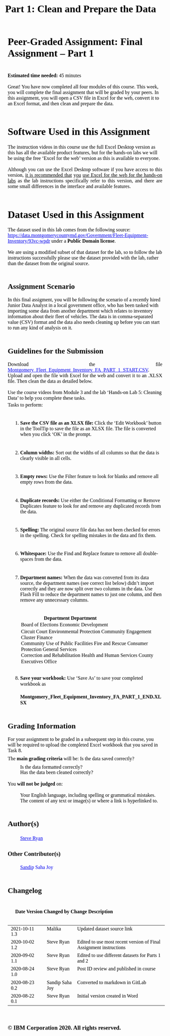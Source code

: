 # Part 1: Clean and Prepare the Data


<!DOCTYPE  html PUBLIC "-//W3C//DTD XHTML 1.0 Transitional//EN" "http://www.w3.org/TR/xhtml1/DTD/xhtml1-transitional.dtd">
<html xmlns="http://www.w3.org/1999/xhtml" xml:lang="en" lang="en"><head><meta http-equiv="Content-Type" content="text/html; charset=utf-8"/><title>Assignment</title><style type="text/css"> * {margin:0; padding:0; text-indent:0; }
 h1 { color: black; font-family:"Times New Roman", serif; font-style: normal; font-weight: bold; text-decoration: none; font-size: 24pt; }
 h4 { color: black; font-family:"Times New Roman", serif; font-style: normal; font-weight: bold; text-decoration: none; font-size: 12pt; }
 .p, p { color: black; font-family:"Times New Roman", serif; font-style: normal; font-weight: normal; text-decoration: none; font-size: 12pt; margin:0pt; }
 .a, a { color: #0000ED; font-family:"Times New Roman", serif; font-style: normal; font-weight: normal; text-decoration: underline; font-size: 12pt; }
 .s2 { color: #0000ED; font-family:"Times New Roman", serif; font-style: normal; font-weight: normal; text-decoration: none; font-size: 12pt; }
 h2 { color: black; font-family:"Times New Roman", serif; font-style: normal; font-weight: bold; text-decoration: none; font-size: 18pt; }
 h3 { color: black; font-family:"Times New Roman", serif; font-style: normal; font-weight: bold; text-decoration: none; font-size: 14pt; }
 .s4 { color: black; font-family:"Times New Roman", serif; font-style: normal; font-weight: normal; text-decoration: none; font-size: 12pt; }
 li {display: block; }
 #l1 {padding-left: 0pt;counter-reset: c1 1; }
 #l1> li>*:first-child:before {counter-increment: c1; content: counter(c1, decimal)". "; color: black; font-family:"Times New Roman", serif; font-style: normal; font-weight: normal; text-decoration: none; font-size: 12pt; }
 #l1> li:first-child>*:first-child:before {counter-increment: c1 0;  }
 table, tbody {vertical-align: top; overflow: visible; }
</style></head><body><p style="padding-left: 165pt;text-indent: 0pt;text-align: left;"><span/></p><p style="text-indent: 0pt;text-align: left;"><br/></p><h1 style="padding-top: 4pt;padding-left: 6pt;text-indent: 0pt;text-align: left;">Peer-Graded Assignment: Final Assignment – Part 1</h1><h4 style="padding-top: 16pt;padding-left: 6pt;text-indent: 0pt;text-align: left;">Estimated time needed: <span class="p">45 minutes</span></h4><p style="text-indent: 0pt;text-align: left;"><br/></p><p style="padding-left: 6pt;text-indent: 0pt;text-align: left;">Great! You have now completed all four modules of this course. This week, you will complete the final assignment that will be graded by your peers. In this assignment, you will open a CSV file in Excel for the web, convert it to an Excel format, and then clean and prepare the data.</p><p style="text-indent: 0pt;text-align: left;"><br/></p><h1 style="padding-left: 6pt;text-indent: 0pt;text-align: left;">Software Used in this Assignment</h1><p style="padding-top: 16pt;padding-left: 6pt;text-indent: 0pt;text-align: left;">The instruction videos in this course use the full Excel Desktop version as this has all the available product features, but for the hands-on labs we will be using the free ‘Excel for the web’ version as this is available to everyone.</p><p style="text-indent: 0pt;text-align: left;"><br/></p><p style="padding-left: 6pt;text-indent: 0pt;text-align: justify;">Although you can use the Excel Desktop software if you have access to this version, <u>it is recommended that</u> y<u>ou</u> <u>use Excel for the web for the hands-on labs</u> as the lab instructions specifically refer to this version, and there are some small differences in the interface and available features.</p><p style="text-indent: 0pt;text-align: left;"><br/></p><h1 style="padding-left: 6pt;text-indent: 0pt;text-align: left;">Dataset Used in this Assignment</h1><p style="padding-top: 16pt;padding-left: 6pt;text-indent: 0pt;text-align: left;"><a href="https://data.montgomerycountymd.gov/Government/Fleet-Equipment-Inventory/93vc-wpdr" style=" color: black; font-family:&quot;Times New Roman&quot;, serif; font-style: normal; font-weight: normal; text-decoration: none; font-size: 12pt;" target="_blank">The dataset used in this lab comes from the following source: </a><a href="https://data.montgomerycountymd.gov/Government/Fleet-Equipment-Inventory/93vc-wpdr" class="a" target="_blank">htt</a><a href="https://data.montgomerycountymd.gov/Government/Fleet-Equipment-Inventory/93vc-wpdr" class="s2" target="_blank">p</a><span style=" color: #0000ED; font-family:&quot;Times New Roman&quot;, serif; font-style: normal; font-weight: normal; text-decoration: underline; font-size: 12pt;">s://data.montgomerycountymd.gov/Government/Fleet-Equipment-Inventory/93vc-wpdr</span> under a <b>Public Domain license</b>.</p><p style="text-indent: 0pt;text-align: left;"><br/></p><p style="padding-left: 6pt;text-indent: 0pt;text-align: left;">We are using a modified subset of that dataset for the lab, so to follow the lab instructions successfully please use the dataset provided with the lab, rather than the dataset from the original source.</p><p style="text-indent: 0pt;text-align: left;"><br/></p><h2 style="padding-left: 6pt;text-indent: 0pt;text-align: justify;">Assignment Scenario</h2><p style="padding-top: 15pt;padding-left: 6pt;text-indent: 0pt;text-align: left;">In this final assigment, you will be following the scenario of a recently hired Junior Data Analyst in a local government office, who has been tasked with importing some data from another department which relates to inventory information about their fleet of vehicles. The data is in comma-separated value (CSV) format and the data also needs cleaning up before you can start to run any kind of analysis on it.</p><p style="text-indent: 0pt;text-align: left;"><br/></p><h2 style="padding-left: 6pt;text-indent: 0pt;text-align: justify;">Guidelines for the Submission</h2><p style="padding-top: 15pt;padding-left: 6pt;text-indent: 0pt;text-align: justify;"><a href="https://cf-courses-data.s3.us.cloud-object-storage.appdomain.cloud/IBMDeveloperSkillsNetwork-DA0130EN-SkillsNetwork/Hands-on%20Labs/Peer%20Graded%20Assignment%20-%20Part%201/Montgomery_Fleet_Equipment_Inventory_FA_PART_1_START.csv" style=" color: black; font-family:&quot;Times New Roman&quot;, serif; font-style: normal; font-weight: normal; text-decoration: none; font-size: 12pt;" target="_blank">Download the file </a><a href="https://cf-courses-data.s3.us.cloud-object-storage.appdomain.cloud/IBMDeveloperSkillsNetwork-DA0130EN-SkillsNetwork/Hands-on%20Labs/Peer%20Graded%20Assignment%20-%20Part%201/Montgomery_Fleet_Equipment_Inventory_FA_PART_1_START.csv" class="a" target="_blank">Mont</a><a href="https://cf-courses-data.s3.us.cloud-object-storage.appdomain.cloud/IBMDeveloperSkillsNetwork-DA0130EN-SkillsNetwork/Hands-on%20Labs/Peer%20Graded%20Assignment%20-%20Part%201/Montgomery_Fleet_Equipment_Inventory_FA_PART_1_START.csv" class="s2" target="_blank">g</a><span style=" color: #0000ED; font-family:&quot;Times New Roman&quot;, serif; font-style: normal; font-weight: normal; text-decoration: underline; font-size: 12pt;">omery_Fleet_Equipment_Inventory_FA_PART_1_START.CSV</span>. Upload and open the file with Excel for the web and convert it to an .XLSX file. Then clean the data as detailed below.</p><p style="text-indent: 0pt;text-align: left;"><br/></p><p style="padding-left: 6pt;text-indent: 0pt;text-align: left;">Use the course videos from Module 3 and the lab ‘Hands-on Lab 5: Cleaning Data’ to help you complete these tasks.</p><p style="padding-top: 3pt;padding-left: 6pt;text-indent: 0pt;text-align: left;">Tasks to perform:</p><p style="text-indent: 0pt;text-align: left;"><br/></p><ol id="l1"><li data-list-text="1."><h4 style="padding-left: 36pt;text-indent: -12pt;text-align: left;">Save the CSV file as an XLSX file: <span class="p">Click the ‘Edit Workbook’ button in the ToolTip to save the file as an XLSX file. The file is converted when you click ‘OK’ in the prompt.</span></h4><p style="text-indent: 0pt;text-align: left;"><br/></p></li><li data-list-text="2."><h4 style="padding-left: 36pt;text-indent: -12pt;text-align: left;">Column widths: <span class="p">Sort out the widths of all columns so that the data is clearly visible in all cells.</span></h4><p style="text-indent: 0pt;text-align: left;"><br/></p></li><li data-list-text="3."><h4 style="padding-left: 36pt;text-indent: -12pt;text-align: left;">Empty rows: <span class="p">Use the Filter feature to look for blanks and remove all empty rows from the data.</span></h4><p style="text-indent: 0pt;text-align: left;"><br/></p></li><li data-list-text="4."><h4 style="padding-left: 36pt;text-indent: -12pt;text-align: left;">Duplicate records: <span class="p">Use either the Conditional Formatting or Remove Duplicates feature to look for and remove any duplicated records from the data.</span></h4><p style="text-indent: 0pt;text-align: left;"><br/></p></li><li data-list-text="5."><h4 style="padding-left: 36pt;text-indent: -12pt;text-align: left;">Spelling: <span class="p">The original source file data has not been checked for errors in the spelling. Check for spelling mistakes in the data and fix them.</span></h4><p style="text-indent: 0pt;text-align: left;"><br/></p></li><li data-list-text="6."><h4 style="padding-left: 36pt;text-indent: -12pt;text-align: left;">Whitespace: <span class="p">Use the Find and Replace feature to remove all double-spaces from the data.</span></h4><p style="text-indent: 0pt;text-align: left;"><br/></p></li><li data-list-text="7."><h4 style="padding-left: 36pt;text-indent: -12pt;text-align: left;">Department names: <span class="p">When the data was converted from its data source, the department names (see correct list below) didn’t import correctly and they are now split over two columns in the data. Use Flash Fill to reduce the department names to just one column, and then remove any unnecessary columns.</span></h4><p style="text-indent: 0pt;text-align: left;"><br/></p><h4 style="padding-left: 93pt;text-indent: 0pt;text-align: left;">Department          Department</h4><p style="padding-top: 2pt;padding-left: 38pt;text-indent: 0pt;text-align: left;">Board of Elections          Economic Development</p><p style="padding-top: 2pt;padding-left: 38pt;text-indent: 0pt;line-height: 120%;text-align: left;">Circuit Court             Environmental Protection Community Engagement Cluster  Finance</p><p style="padding-left: 38pt;text-indent: 0pt;line-height: 120%;text-align: left;">Community Use of Public Facilities Fire and Rescue Consumer Protection        General Services</p><p style="padding-left: 38pt;text-indent: 0pt;line-height: 120%;text-align: left;">Correction and Rehabilitation    Health and Human Services County Executives Office</p></li><li data-list-text="8."><h4 style="padding-top: 10pt;padding-left: 36pt;text-indent: -12pt;line-height: 14pt;text-align: left;">Save your workbook: <span class="p">Use ‘Save As’ to save your completed workbook as</span></h4></li></ol><h4 style="padding-left: 36pt;text-indent: 0pt;line-height: 14pt;text-align: left;">Montgomery_Fleet_Equipment_Inventory_FA_PART_1_END.XLSX</h4><p style="text-indent: 0pt;text-align: left;"><br/></p><h2 style="padding-left: 6pt;text-indent: 0pt;text-align: left;">Grading Information</h2><p style="padding-top: 15pt;padding-left: 6pt;text-indent: 0pt;text-align: left;">For your assignment to be graded in a subsequent step in this course, you will be required to upload the completed Excel workbook that you saved in Task 8.</p><p style="text-indent: 0pt;text-align: left;"><span/></p><p style="padding-left: 36pt;text-indent: -30pt;line-height: 26pt;text-align: left;">The <b>main grading criteria </b>will be: Is the data saved correctly?</p><p style="text-indent: 0pt;text-align: left;"><span/></p><p style="padding-left: 36pt;text-indent: 0pt;line-height: 13pt;text-align: left;">Is the data formatted correctly?</p><p style="text-indent: 0pt;text-align: left;"><span/></p><p style="padding-left: 36pt;text-indent: 0pt;line-height: 14pt;text-align: left;">Has the data been cleaned correctly?</p><p style="text-indent: 0pt;text-align: left;"><br/></p><p style="padding-left: 6pt;text-indent: 0pt;text-align: left;">You <b>will not be judged </b>on:</p><p style="text-indent: 0pt;text-align: left;"><br/></p><p style="text-indent: 0pt;text-align: left;"><span/></p><p style="text-indent: 0pt;text-align: left;"><span/></p><p style="padding-left: 36pt;text-indent: 0pt;text-align: left;">Your English language, including spelling or grammatical mistakes. The content of any text or image(s) or where a link is hyperlinked to.</p><p style="text-indent: 0pt;text-align: left;"><br/></p><h2 style="padding-left: 6pt;text-indent: 0pt;text-align: left;">Author(s)</h2><p style="text-indent: 0pt;text-align: left;"><br/></p><p style="text-indent: 0pt;text-align: left;"><span/></p><p style="padding-top: 4pt;padding-left: 36pt;text-indent: 0pt;text-align: left;"><a href="https://www.linkedin.com/in/stevelryan?utm_medium=Exinfluencer&amp;utm_source=Exinfluencer&amp;utm_content=000026UJ&amp;utm_term=10006555&amp;utm_id=NA-SkillsNetwork-Channel-SkillsNetworkCoursesIBMDeveloperSkillsNetworkDA0130ENSkillsNetwork958-2022-01-01" class="a" target="_blank">Steve R</a><a href="https://www.linkedin.com/in/stevelryan?utm_medium=Exinfluencer&amp;utm_source=Exinfluencer&amp;utm_content=000026UJ&amp;utm_term=10006555&amp;utm_id=NA-SkillsNetwork-Channel-SkillsNetworkCoursesIBMDeveloperSkillsNetworkDA0130ENSkillsNetwork958-2022-01-01" class="s2" target="_blank">y</a><a href="https://www.linkedin.com/in/stevelryan?utm_medium=Exinfluencer&amp;utm_source=Exinfluencer&amp;utm_content=000026UJ&amp;utm_term=10006555&amp;utm_id=NA-SkillsNetwork-Channel-SkillsNetworkCoursesIBMDeveloperSkillsNetworkDA0130ENSkillsNetwork958-2022-01-01" target="_blank">an</a></p><h3 style="padding-top: 3pt;padding-left: 6pt;text-indent: 0pt;text-align: left;">Other Contributor(s)</h3><p style="text-indent: 0pt;text-align: left;"><br/></p><p style="text-indent: 0pt;text-align: left;"><span/></p><p style="text-indent: 0pt;text-align: left;"><span/></p><p style="padding-top: 4pt;padding-left: 36pt;text-indent: 0pt;text-align: left;"><a href="https://www.linkedin.com/in/sandipsahajoy/?utm_medium=Exinfluencer&amp;utm_source=Exinfluencer&amp;utm_content=000026UJ&amp;utm_term=10006555&amp;utm_id=NA-SkillsNetwork-Channel-SkillsNetworkCoursesIBMDeveloperSkillsNetworkDA0130ENSkillsNetwork958-2022-01-01" class="a" target="_blank">Sandi</a><a href="https://www.linkedin.com/in/sandipsahajoy/?utm_medium=Exinfluencer&amp;utm_source=Exinfluencer&amp;utm_content=000026UJ&amp;utm_term=10006555&amp;utm_id=NA-SkillsNetwork-Channel-SkillsNetworkCoursesIBMDeveloperSkillsNetworkDA0130ENSkillsNetwork958-2022-01-01" class="s2" target="_blank">p Saha Joy</a></p><p style="text-indent: 0pt;text-align: left;"><br/></p><h2 style="padding-left: 6pt;text-indent: 0pt;text-align: left;">Changelog</h2><h4 style="padding-top: 17pt;padding-left: 24pt;text-indent: 0pt;text-align: left;">Date   Version  Changed by              Change Description</h4><p style="text-indent: 0pt;text-align: left;"><br/></p><table style="border-collapse:collapse;margin-left:5.75pt" cellspacing="0"><tr style="height:15pt"><td style="width:90pt"><p class="s4" style="padding-left: 2pt;text-indent: 0pt;line-height: 13pt;text-align: left;">2021-10-11 1.3</p></td><td style="width:94pt"><p class="s4" style="padding-left: 13pt;text-indent: 0pt;line-height: 13pt;text-align: left;">Malika</p></td><td style="width:323pt"><p class="s4" style="padding-left: 1pt;text-indent: 0pt;line-height: 13pt;text-align: left;">Updated dataset source link</p></td></tr><tr style="height:17pt"><td style="width:90pt"><p class="s4" style="padding-top: 1pt;padding-left: 2pt;text-indent: 0pt;text-align: left;">2020-10-02 1.2</p></td><td style="width:94pt"><p class="s4" style="padding-top: 1pt;padding-left: 13pt;text-indent: 0pt;text-align: left;">Steve Ryan</p></td><td style="width:323pt"><p class="s4" style="padding-top: 1pt;padding-left: 1pt;text-indent: 0pt;text-align: left;">Edited to use most recent version of Final Assignment instructions</p></td></tr><tr style="height:17pt"><td style="width:90pt"><p class="s4" style="padding-top: 1pt;padding-left: 2pt;text-indent: 0pt;text-align: left;">2020-09-02 1.1</p></td><td style="width:94pt"><p class="s4" style="padding-top: 1pt;padding-left: 13pt;text-indent: 0pt;text-align: left;">Steve Ryan</p></td><td style="width:323pt"><p class="s4" style="padding-top: 1pt;padding-left: 1pt;text-indent: 0pt;text-align: left;">Edited to use different datasets for Parts 1 and 2</p></td></tr><tr style="height:17pt"><td style="width:90pt"><p class="s4" style="padding-top: 1pt;padding-left: 2pt;text-indent: 0pt;text-align: left;">2020-08-24 1.0</p></td><td style="width:94pt"><p class="s4" style="padding-top: 1pt;padding-left: 13pt;text-indent: 0pt;text-align: left;">Steve Ryan</p></td><td style="width:323pt"><p class="s4" style="padding-top: 1pt;padding-left: 1pt;text-indent: 0pt;text-align: left;">Post ID review and published in course</p></td></tr><tr style="height:17pt"><td style="width:90pt"><p class="s4" style="padding-top: 1pt;padding-left: 2pt;text-indent: 0pt;text-align: left;">2020-08-23 0.2</p></td><td style="width:94pt"><p class="s4" style="padding-top: 1pt;padding-left: 13pt;text-indent: 0pt;text-align: left;">Sandip Saha Joy</p></td><td style="width:323pt"><p class="s4" style="padding-top: 1pt;padding-left: 1pt;text-indent: 0pt;text-align: left;">Converted to markdown in GitLab</p></td></tr><tr style="height:15pt"><td style="width:90pt"><p class="s4" style="padding-top: 1pt;padding-left: 2pt;text-indent: 0pt;line-height: 13pt;text-align: left;">2020-08-22 0.1</p></td><td style="width:94pt"><p class="s4" style="padding-top: 1pt;padding-left: 13pt;text-indent: 0pt;line-height: 13pt;text-align: left;">Steve Ryan</p></td><td style="width:323pt"><p class="s4" style="padding-top: 1pt;padding-left: 1pt;text-indent: 0pt;line-height: 13pt;text-align: left;">Initial version created in Word</p></td></tr></table><p style="text-indent: 0pt;text-align: left;"><br/></p><h3 style="padding-left: 6pt;text-indent: 0pt;text-align: left;">© IBM Corporation 2020. All rights reserved.</h3></body></html>
